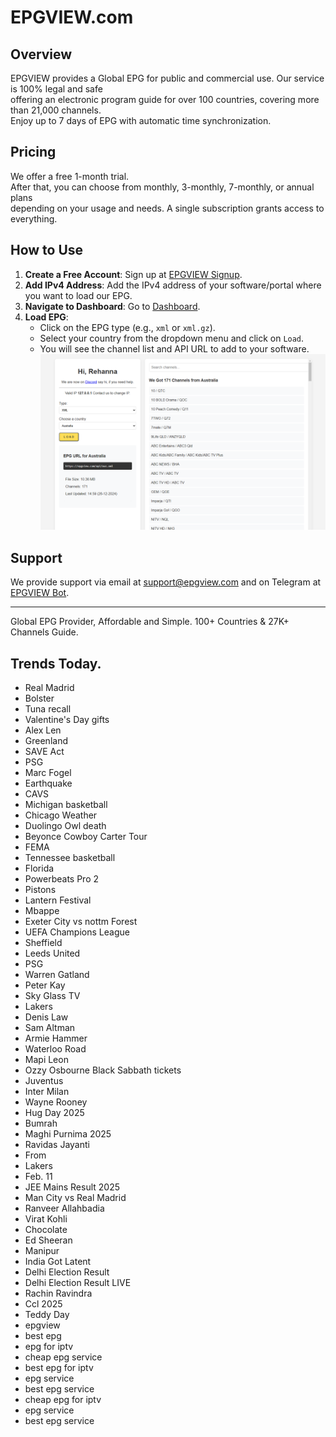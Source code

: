 # EPGVIEW.com



## Overview
EPGVIEW provides a Global EPG for public and commercial use. Our service is 100% legal and safe\
offering an electronic program guide for over 100 countries, covering more than 21,000 channels.\
Enjoy up to 7 days of EPG with automatic time synchronization.

## Pricing
We offer a free 1-month trial. \
After that, you can choose from monthly, 3-monthly, 7-monthly, or annual plans \
depending on your usage and needs. A single subscription grants access to everything.

## How to Use
1. **Create a Free Account**: Sign up at [EPGVIEW Signup](https://epgview.com/signup.php).
2. **Add IPv4 Address**: Add the IPv4 address of your software/portal where you want to load our EPG.
3. **Navigate to Dashboard**: Go to [Dashboard](https://epgview.com/dashboard.php).
4. **Load EPG**:
   - Click on the EPG type (e.g., `xml` or `xml.gz`).
   - Select your country from the dropdown menu and click on `Load`.
   - You will see the channel list and API URL to add to your software.
![EPGVIEW](img/dashboard.png)
## Support
We provide support via email at [support@epgview.com](mailto:support@epgview.com) and on Telegram at [EPGVIEW Bot](https://t.me/epgview_bot).

---

Global EPG Provider, Affordable and Simple. 100+ Countries & 27K+ Channels Guide.

## Trends Today.

- Real Madrid
- Bolster
- Tuna recall
- Valentine's Day gifts
- Alex Len
- Greenland
- SAVE Act
- PSG
- Marc Fogel
- Earthquake
- CAVS
- Michigan basketball
- Chicago Weather
- Duolingo Owl death
- Beyonce Cowboy Carter Tour
- FEMA
- Tennessee basketball
- Florida
- Powerbeats Pro 2
- Pistons
- Lantern Festival
- Mbappe
- Exeter City vs nottm Forest
- UEFA Champions League
- Sheffield
- Leeds United
- PSG
- Warren Gatland
- Peter Kay
- Sky Glass TV
- Lakers
- Denis Law
- Sam Altman
- Armie Hammer
- Waterloo Road
- Mapi Leon
- Ozzy Osbourne Black Sabbath tickets
- Juventus
- Inter Milan
- Wayne Rooney
- Hug Day 2025
- Bumrah
- Maghi Purnima 2025
- Ravidas Jayanti
- From
- Lakers
- Feb. 11
- JEE Mains Result 2025
- Man City vs Real Madrid
- Ranveer Allahbadia
- Virat Kohli
- Chocolate
- Ed Sheeran
- Manipur
- India Got Latent
- Delhi Election Result
- Delhi Election Result LIVE
- Rachin Ravindra
- Ccl 2025
- Teddy Day
- epgview
- best epg
- epg for iptv
- cheap epg service
- best epg for iptv
- epg service
- best epg service
- cheap epg for iptv
- epg service
- best epg service

